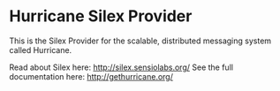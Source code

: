 Hurricane Silex Provider
========================

This is the Silex Provider for the scalable, distributed messaging system called Hurricane.

Read about Silex here: http://silex.sensiolabs.org/
See the full documentation here: http://gethurricane.org/
